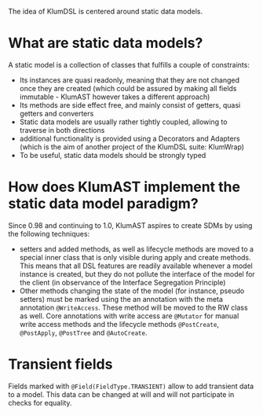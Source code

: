 The idea of KlumDSL is centered around static data models.

# What are static data models?

A static model is a collection of classes that fulfills a couple of constraints:

- Its instances are quasi readonly, meaning that they are not changed once they are created (which could be assured by
  making all fields immutable - KlumAST however takes a different approach)
- Its methods are side effect free, and mainly consist of getters, quasi getters and converters
- Static data models are usually rather tightly coupled, allowing to traverse in both directions
- additional functionality is provided using a Decorators and Adapters (which is the aim of another project of the KlumDSL
  suite: KlumWrap)
- To be useful, static data models should be strongly typed

# How does KlumAST implement the static data model paradigm?

Since 0.98 and continuing to 1.0, KlumAST aspires to create SDMs by using the following techniques:

- setters and added methods, as well as lifecycle methods are moved to a special inner class that is only visible
  during apply and create methods. This means that all DSL features are readily available whenever a model instance 
  is created, but they do not pollute the interface of the model for the client (in observance of the Interface
  Segregation Principle)
- Other methods changing the state of the model (for instance, pseudo setters) must be marked using the an annotation 
  with the meta annotation `@WriteAccess`. These method will be moved to the RW class as well. Core annotations with 
  write access are `@Mutator` for manual write access methods and the lifecycle methods `@PostCreate`, `@PostApply`,
  `@PostTree` and `@AutoCreate`.

# Transient fields

Fields marked with `@Field(FieldType.TRANSIENT)` allow to add transient data to a model. This data
can be changed at will and will not participate in checks for equality.